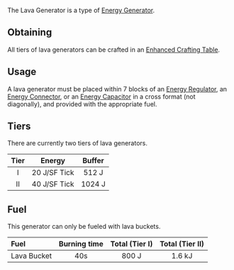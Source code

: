 The Lava Generator is a type of [Energy Generator](https://github.com/Slimefun/Slimefun4/wiki/Electric-Machines#energy-generation).

## Obtaining
All tiers of lava generators can be crafted in an [Enhanced Crafting Table](https://github.com/Slimefun/Slimefun4/wiki/Enhanced-Crafting-Table).

## Usage
A lava generator must be placed within 7 blocks of an [Energy Regulator](https://github.com/Slimefun/Slimefun4/wiki/Energy-Regulator), an [Energy Connector](https://github.com/Slimefun/Slimefun4/wiki/Energy-Connector), or an [Energy Capacitor](https://github.com/Slimefun/Slimefun4/wiki/Energy-Capacitors) in a cross format (not diagonally), and provided with the appropriate fuel.  

## Tiers
There are currently two tiers of lava generators.

| Tier | Energy | Buffer |
| :--: | :----: | :----: |
| I    | 20 J/SF Tick | 512 J  |
| II   | 40 J/SF Tick | 1024 J |

## Fuel
This generator can only be fueled with lava buckets.

| Fuel        | Burning time | Total (Tier I) | Total (Tier II) |
| :---------- | :----------: | :------------: | :-------------: |
| Lava Bucket | 40s          | 800 J          | 1.6 kJ          |
